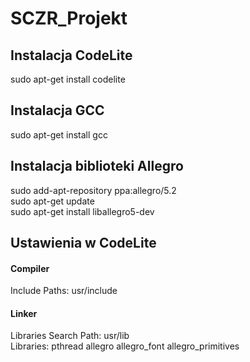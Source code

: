 # SCZR_Projekt

## Instalacja CodeLite
sudo apt-get install codelite
## Instalacja GCC
sudo apt-get install gcc
## Instalacja biblioteki Allegro
sudo add-apt-repository ppa:allegro/5.2  \
sudo apt-get update  \
sudo apt-get install liballegro5-dev
## Ustawienia w CodeLite
#### Compiler
Include Paths: usr/include
#### Linker
Libraries Search Path: usr/lib  \
Libraries: pthread allegro allegro_font allegro_primitives

